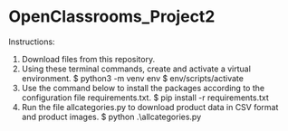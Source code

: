 # OpenClassrooms_Project2
Instructions:
1. Download files from this repository.
2. Using these terminal commands, create and activate a virtual environment.
   $ python3 -m venv env
   $ env/scripts/activate
4. Use the command below to install the packages according to the configuration file requirements.txt.
   $ pip install -r requirements.txt
5. Run the file allcategories.py to download product data in CSV format and product images.
   $  python .\allcategories.py
